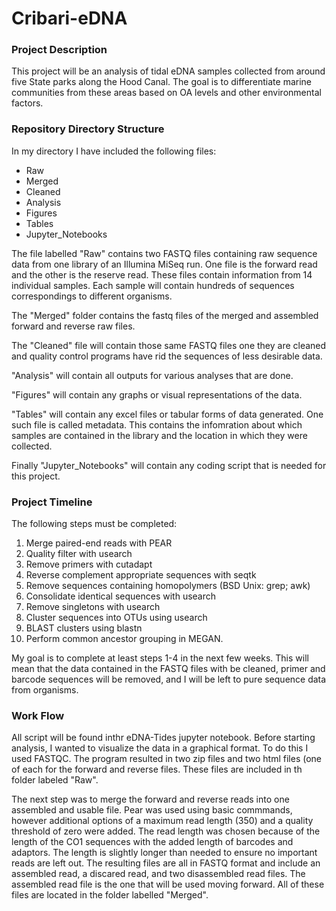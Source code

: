 # Cribari-eDNA

### Project Description
This project will be an analysis of tidal eDNA samples collected from around five State parks along the Hood Canal. The goal is to differentiate marine communities from these areas based on OA levels and other environmental factors. 


### Repository Directory Structure
In my directory I have included the following files:
  - Raw
  - Merged
  - Cleaned
  - Analysis
  - Figures
  - Tables
  - Jupyter_Notebooks
  
The file labelled "Raw" contains two FASTQ files containing raw sequence data from one library of an Illumina MiSeq run. One file is the forward read and the other is the reserve read. These files contain information from 14 individual samples. Each sample will contain hundreds of sequences correspondings to different organisms. 

The "Merged" folder contains the fastq files of the merged and assembled forward and reverse raw files. 

The "Cleaned" file will contain those same FASTQ files one they are cleaned and quality control programs have rid the sequences of less desirable data.

"Analysis" will contain all outputs for various analyses that are done.

"Figures" will contain any graphs or visual representations of the data.

"Tables" will contain any excel files or tabular forms of data generated. One such file is called metadata. This contains the infomration about which samples are contained in the library and the location in which they were collected. 

Finally "Jupyter_Notebooks" will contain any coding script that is needed for this project.


### Project Timeline
The following steps must be completed:
  1. Merge paired-end reads with PEAR
  2. Quality filter with usearch
  3. Remove primers with cutadapt
  4. Reverse complement appropriate sequences with seqtk
  5. Remove sequences containing homopolymers (BSD Unix: grep; awk)
  6. Consolidate identical sequences with usearch
  7. Remove singletons with usearch
  8. Cluster sequences into OTUs using usearch
  9. BLAST clusters using blastn
  10. Perform common ancestor grouping in MEGAN.
  
My goal is to complete at least steps 1-4 in the next few weeks. This will mean that the data contained in the FASTQ files with be cleaned, primer and barcode sequences will be removed, and I will be left to pure sequence data from organisms. 

### Work Flow
All script will be found inthr eDNA-Tides jupyter notebook. Before starting analysis, I wanted to visualize the data in a graphical format. To do this I used FASTQC. The program resulted in two zip files and two html files (one of each for the forward and reverse files. These files are included in th folder labeled "Raw".

The next step was to merge the forward and reverse reads into one assembled and usable file. Pear was used using basic commmands, however additional options of a maximum read length (350) and a quality threshold of zero were added. The read length was chosen because of the length of the CO1 sequences with the added length of barcodes and adaptors. The length is slightly longer than needed to ensure no important reads are left out. The resulting files are all in FASTQ format and include an assembled read, a discared read, and two disassembled read files. The assembled read file is the one that will be used moving forward. All of these files are located in the folder labelled "Merged". 
